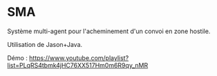 SMA
===

Système multi-agent pour l'acheminement d'un convoi en zone hostile.

Utilisation de Jason+Java.

Démo : https://www.youtube.com/playlist?list=PLqRS4tbmk4jHC76XX517Hm0m6R9qy_nMR


